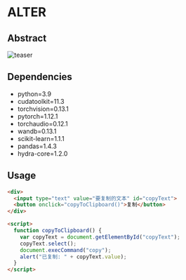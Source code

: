 # ALTER

## Abstract
![teaser](https://anonymous.4open.science/r/ALTER-72B0/figure/figure1.jpg)

## Dependencies
- python=3.9
- cudatoolkit=11.3
- torchvision=0.13.1
- pytorch=1.12.1
- torchaudio=0.12.1
- wandb=0.13.1
- scikit-learn=1.1.1
- pandas=1.4.3
- hydra-core=1.2.0

## Usage

```html
<div>
  <input type="text" value="要复制的文本" id="copyText">
  <button onclick="copyToClipboard()">复制</button>
</div>

<script>
  function copyToClipboard() {
    var copyText = document.getElementById("copyText");
    copyText.select();
    document.execCommand("copy");
    alert("已复制: " + copyText.value);
  }
</script>
